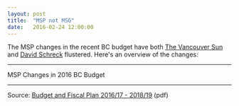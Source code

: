 ```yaml
---
layout: post
title:  "MSP not MSG"
date:   2016-02-24 12:00:00
---
```


The MSP changes in the recent BC budget have both [The Vancouver Sun](http://www.vancouversun.com/opinion/editorials/editorial+unfair+inefficient+unnecessary/11731822/story.html) and [David Schreck](http://www.strategicthoughts.com) flustered. Here's an overview of the changes:

* * *

<div class="mspTitle">MSP Changes in 2016 BC Budget</div>

<div id="mspChart"></div>

* * *

Source: [Budget and Fiscal Plan 2016/17 - 2018/19](http://www.bcbudget.gov.bc.ca/2016/bfp/2016_Budget_and_Fiscal_Plan.pdf) (pdf)

<style>{% include 2016/02/msp.css %}</style>
<script type="text/javascript" src="{{ site.baseurl }}/js/textures.min.js"></script>
<script src="https://cdnjs.cloudflare.com/ajax/libs/queue-async/1.0.7/queue.min.js"></script>
<script>{% include 2016/02/msp.js %}</script>